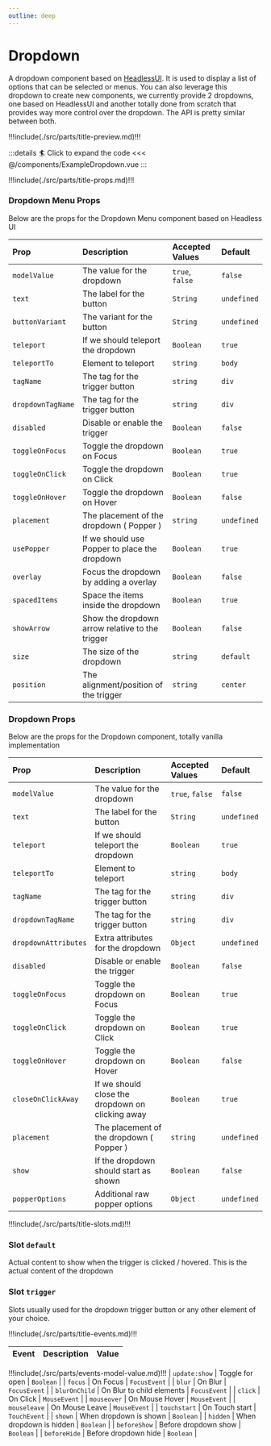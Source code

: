 ```yaml
---
outline: deep
---
```


# Dropdown

A dropdown component based on [HeadlessUI](https://headlessui.com). It is used to display a list of options that can be selected or menus.
You can also leverage this dropdown to create new components, we currently provide 2 dropdowns, one based on HeadlessUI
and another totally done from scratch that provides way more control over the dropdown. The API is pretty similar between both.

!!!include(./src/parts/title-preview.md)!!!

<ExampleDropdown />

:::details :surfer: Click to expand the code
<<< @/components/ExampleDropdown.vue
:::


!!!include(./src/parts/title-props.md)!!!

### Dropdown Menu Props

Below are the props for the Dropdown Menu component based on Headless UI

| Prop              | Description                                     | Accepted Values | Default     |
|:------------------|:------------------------------------------------|:----------------|:------------|
| `modelValue`      | The value for the dropdown                      | `true`, `false` | `false`     |
| `text`            | The label for the button                        | `String`        | `undefined` |
| `buttonVariant`   | The variant for the button                      | `String`        | `undefined` |
| `teleport`        | If we should teleport the dropdown              | `Boolean`       | `true`      |
| `teleportTo`      | Element to teleport                             | `string`        | `body`      |
| `tagName`         | The tag for the trigger button                  | `string`        | `div`       |
| `dropdownTagName` | The tag for the trigger button                  | `string`        | `div`       |
| `disabled`        | Disable or enable the trigger                   | `Boolean`       | `false`     |
| `toggleOnFocus`   | Toggle the dropdown on Focus                    | `Boolean`       | `true`      |
| `toggleOnClick`   | Toggle the dropdown on Click                    | `Boolean`       | `true`      |
| `toggleOnHover`   | Toggle the dropdown on Hover                    | `Boolean`       | `false`     |
| `placement`       | The placement of the dropdown ( Popper )        | `string`        | `undefined` |
| `usePopper`       | If we should use Popper to place the dropdown   | `Boolean`       | `true`      |
| `overlay`         | Focus the dropdown by adding a overlay          | `Boolean`       | `false`     |
| `spacedItems`     | Space the items inside the dropdown             | `Boolean`       | `true`      |
| `showArrow`       | Show the dropdown arrow relative to the trigger | `Boolean`       | `false`     |
| `size`            | The size of the dropdown                        | `string`        | `default`   |
| `position`        | The alignment/position of the trigger           | `string`        | `center`    |

### Dropdown Props

Below are the props for the Dropdown component, totally vanilla implementation


| Prop                 | Description                                      | Accepted Values | Default     |
|:---------------------|:-------------------------------------------------|:----------------|:------------|
| `modelValue`         | The value for the dropdown                       | `true`, `false` | `false`     |
| `text`               | The label for the button                         | `String`        | `undefined` |
| `teleport`           | If we should teleport the dropdown               | `Boolean`       | `true`      |
| `teleportTo`         | Element to teleport                              | `string`        | `body`      |
| `tagName`            | The tag for the trigger button                   | `string`        | `div`       |
| `dropdownTagName`    | The tag for the trigger button                   | `string`        | `div`       |
| `dropdownAttributes` | Extra attributes for the dropdown                | `Object`        | `undefined` |
| `disabled`           | Disable or enable the trigger                    | `Boolean`       | `false`     |
| `toggleOnFocus`      | Toggle the dropdown on Focus                     | `Boolean`       | `true`      |
| `toggleOnClick`      | Toggle the dropdown on Click                     | `Boolean`       | `true`      |
| `toggleOnHover`      | Toggle the dropdown on Hover                     | `Boolean`       | `false`     |
| `closeOnClickAway`   | If we should close the dropdown on clicking away | `Boolean`       | `true`      |
| `placement`          | The placement of the dropdown ( Popper )         | `string`        | `undefined` |
| `show`               | If the dropdown should start as shown            | `Boolean`       | `false`     |
| `popperOptions`      | Additional raw popper options                    | `Object`        | `undefined` |


!!!include(./src/parts/title-slots.md)!!!

### Slot `default`

Actual content to show when the trigger is clicked / hovered. This is the actual content of the dropdown

### Slot `trigger`

Slots usually used for the dropdown trigger button or any other element of your choice.


!!!include(./src/parts/title-events.md)!!!

| Event   | Description             | Value     |
|:--------|:------------------------|:----------|
!!!include(./src/parts/events-model-value.md)!!!
| `update:show` | Toggle for open | `Boolean` |
| `focus` | On Focus | `FocusEvent` |
| `blur` | On Blur | `FocusEvent` |
| `blurOnChild` | On Blur to child elements | `FocusEvent` |
| `click` | On Click | `MouseEvent` |
| `mouseover` | On Mouse Hover | `MouseEvent` |
| `mouseleave` | On Mouse Leave | `MouseEvent` |
| `touchstart` | On Touch start | `TouchEvent` |
| `shown` | When dropdown is shown | `Boolean` |
| `hidden` | When dropdown is hidden | `Boolean` |
| `beforeShow` | Before dropdown show | `Boolean` |
| `beforeHide` | Before dropdown hide | `Boolean` |
